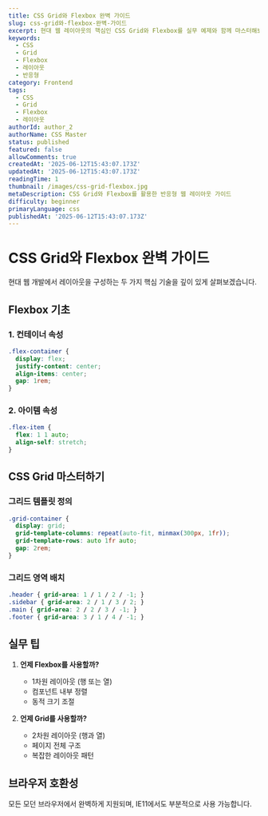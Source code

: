 ```yaml
---
title: CSS Grid와 Flexbox 완벽 가이드
slug: css-grid와-flexbox-완벽-가이드
excerpt: 현대 웹 레이아웃의 핵심인 CSS Grid와 Flexbox를 실무 예제와 함께 마스터해보세요.
keywords:
  - CSS
  - Grid
  - Flexbox
  - 레이아웃
  - 반응형
category: Frontend
tags:
  - CSS
  - Grid
  - Flexbox
  - 레이아웃
authorId: author_2
authorName: CSS Master
status: published
featured: false
allowComments: true
createdAt: '2025-06-12T15:43:07.173Z'
updatedAt: '2025-06-12T15:43:07.173Z'
readingTime: 1
thumbnail: /images/css-grid-flexbox.jpg
metaDescription: CSS Grid와 Flexbox를 활용한 반응형 웹 레이아웃 가이드
difficulty: beginner
primaryLanguage: css
publishedAt: '2025-06-12T15:43:07.173Z'
---
```

# CSS Grid와 Flexbox 완벽 가이드

현대 웹 개발에서 레이아웃을 구성하는 두 가지 핵심 기술을 깊이 있게 살펴보겠습니다.

## Flexbox 기초

### 1. 컨테이너 속성
```css
.flex-container {
  display: flex;
  justify-content: center;
  align-items: center;
  gap: 1rem;
}
```

### 2. 아이템 속성
```css
.flex-item {
  flex: 1 1 auto;
  align-self: stretch;
}
```

## CSS Grid 마스터하기

### 그리드 템플릿 정의
```css
.grid-container {
  display: grid;
  grid-template-columns: repeat(auto-fit, minmax(300px, 1fr));
  grid-template-rows: auto 1fr auto;
  gap: 2rem;
}
```

### 그리드 영역 배치
```css
.header { grid-area: 1 / 1 / 2 / -1; }
.sidebar { grid-area: 2 / 1 / 3 / 2; }
.main { grid-area: 2 / 2 / 3 / -1; }
.footer { grid-area: 3 / 1 / 4 / -1; }
```

## 실무 팁

1. **언제 Flexbox를 사용할까?**
   - 1차원 레이아웃 (행 또는 열)
   - 컴포넌트 내부 정렬
   - 동적 크기 조절

2. **언제 Grid를 사용할까?**
   - 2차원 레이아웃 (행과 열)
   - 페이지 전체 구조
   - 복잡한 레이아웃 패턴

## 브라우저 호환성

모든 모던 브라우저에서 완벽하게 지원되며, IE11에서도 부분적으로 사용 가능합니다.
